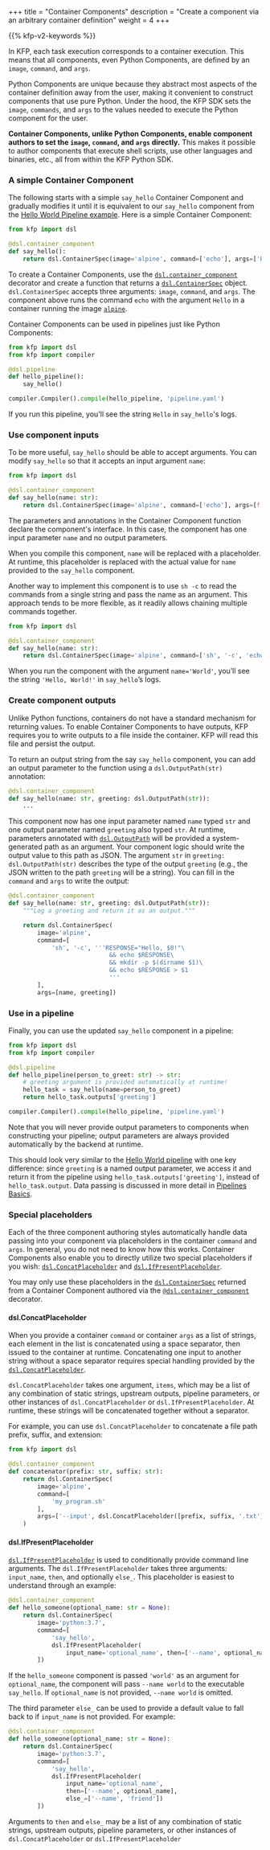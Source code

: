 +++
title = "Container Components"
description = "Create a component via an arbitrary container definition"
weight = 4
+++

{{% kfp-v2-keywords %}}

In KFP, each task execution corresponds to a container execution. This means that all components, even Python Components, are defined by an `image`, `command`, and `args`.

Python Components are unique because they abstract most aspects of the container definition away from the user, making it convenient to construct components that use pure Python. Under the hood, the KFP SDK sets the `image`, `commands`, and `args` to the values needed to execute the Python component for the user.

**Container Components, unlike Python Components, enable component authors to set the `image`, `command`, and `args` directly.** This makes it possible to author components that execute shell scripts, use other languages and binaries, etc., all from within the KFP Python SDK.

### A simple Container Component

The following starts with a simple `say_hello` Container Component and gradually modifies it until it is equivalent to our `say_hello` component from the [Hello World Pipeline example][hello-world-pipeline]. Here is a simple Container Component:

```python
from kfp import dsl

@dsl.container_component
def say_hello():
    return dsl.ContainerSpec(image='alpine', command=['echo'], args=['Hello'])
```

To create a Container Components, use the [`dsl.container_component`][dsl-container-component] decorator and create a function that returns a [`dsl.ContainerSpec`][dsl-containerspec] object. `dsl.ContainerSpec` accepts three arguments: `image`, `command`, and `args`. The component above runs the command `echo` with the argument `Hello` in a container running the image [`alpine`][alpine].

Container Components can be used in pipelines just like Python Components:

```python
from kfp import dsl
from kfp import compiler

@dsl.pipeline
def hello_pipeline():
    say_hello()

compiler.Compiler().compile(hello_pipeline, 'pipeline.yaml')
```

If you run this pipeline, you'll see the string `Hello` in `say_hello`'s logs.

### Use component inputs

To be more useful, `say_hello` should be able to accept arguments. You can modify `say_hello` so that it accepts an input argument `name`:

```python
from kfp import dsl

@dsl.container_component
def say_hello(name: str):
    return dsl.ContainerSpec(image='alpine', command=['echo'], args=[f'Hello, {name}!'])
```

The parameters and annotations in the Container Component function declare the component's interface. In this case, the component has one input parameter `name` and no output parameters.

When you compile this component, `name` will be replaced with a placeholder. At runtime, this placeholder is replaced with the actual value for `name` provided to the `say_hello` component.

Another way to implement this component is to use `sh -c` to read the commands from a single string and pass the name as an argument. This approach tends to be more flexible, as it readily allows chaining multiple commands together.

```python
from kfp import dsl

@dsl.container_component
def say_hello(name: str):
    return dsl.ContainerSpec(image='alpine', command=['sh', '-c', 'echo Hello, $0!'], args=[name])
```

When you run the component with the argument `name='World'`, you’ll see the string `'Hello, World!'` in `say_hello`’s logs.

### Create component outputs

Unlike Python functions, containers do not have a standard mechanism for returning values. To enable Container Components to have outputs, KFP requires you to write outputs to a file inside the container. KFP will read this file and persist the output.

To return an output string from the say `say_hello` component, you can add an output parameter to the function using a `dsl.OutputPath(str)` annotation:

```python
@dsl.container_component
def say_hello(name: str, greeting: dsl.OutputPath(str)):
    ...
```

This component now has one input parameter named `name` typed `str` and one output parameter named `greeting` also typed `str`. At runtime, parameters annotated with [`dsl.OutputPath`][dsl-outputpath] will be provided a system-generated path as an argument. Your component logic should write the output value to this path as JSON. The argument `str` in `greeting: dsl.OutputPath(str)` describes the type of the output `greeting` (e.g., the JSON written to the path `greeting` will be a string). You can fill in the `command` and `args` to write the output:

```python
@dsl.container_component
def say_hello(name: str, greeting: dsl.OutputPath(str)):
    """Log a greeting and return it as an output."""

    return dsl.ContainerSpec(
        image='alpine',
        command=[
            'sh', '-c', '''RESPONSE="Hello, $0!"\
                            && echo $RESPONSE\
                            && mkdir -p $(dirname $1)\
                            && echo $RESPONSE > $1
                            '''
        ],
        args=[name, greeting])
```

### Use in a pipeline

Finally, you can use the updated `say_hello` component in a pipeline:

```python
from kfp import dsl
from kfp import compiler

@dsl.pipeline
def hello_pipeline(person_to_greet: str) -> str:
    # greeting argument is provided automatically at runtime!
    hello_task = say_hello(name=person_to_greet)
    return hello_task.outputs['greeting']

compiler.Compiler().compile(hello_pipeline, 'pipeline.yaml')
```

Note that you will never provide output parameters to components when constructing your pipeline; output parameters are always provided automatically by the backend at runtime.

This should look very similar to the [Hello World pipeline][hello-world-pipeline] with one key difference: since `greeting` is a named output parameter, we access it and return it from the pipeline using `hello_task.outputs['greeting']`, instead of `hello_task.output`. Data passing is discussed in more detail in [Pipelines Basics][pipeline-basics].

### Special placeholders
Each of the three component authoring styles automatically handle data passing into your component via placeholders in the container `command` and `args`. In general, you do not need to know how this works. Container Components also enable you to directly utilize two special placeholders if you wish: [`dsl.ConcatPlaceholder`][dsl-concatplaceholder] and [`dsl.IfPresentPlaceholder`][dsl-ifpresentplaceholder].

You may only use these placeholders in the [`dsl.ContainerSpec`][dsl-containerspec] returned from a Container Component authored via the [`@dsl.container_component`][dsl-container-component] decorator.

#### dsl.ConcatPlaceholder

When you provide a container `command` or container `args` as a list of strings, each element in the list is concatenated using a space separator, then issued to the container at runtime. Concatenating one input to another string without a space separator requires special handling provided by the [`dsl.ConcatPlaceholder`][dsl-concatplaceholder].

`dsl.ConcatPlaceholder` takes one argument, `items`, which may be a list of any combination of static strings, upstream outputs, pipeline parameters, or other instances of `dsl.ConcatPlaceholder` or `dsl.IfPresentPlaceholder`. At runtime, these strings will be concatenated together without a separator.

For example, you can use `dsl.ConcatPlaceholder` to concatenate a file path prefix, suffix, and extension:

```python
from kfp import dsl

@dsl.container_component
def concatenator(prefix: str, suffix: str):
    return dsl.ContainerSpec(
        image='alpine',
        command=[
            'my_program.sh'
        ],
        args=['--input', dsl.ConcatPlaceholder([prefix, suffix, '.txt'])]
    )
```

#### dsl.IfPresentPlaceholder
[`dsl.IfPresentPlaceholder`][dsl-ifpresentplaceholder] is used to conditionally provide command line arguments. The `dsl.IfPresentPlaceholder` takes three arguments: `input_name`, `then`, and optionally `else_`. This placeholder is easiest to understand through an example:

```python
@dsl.container_component
def hello_someone(optional_name: str = None):
    return dsl.ContainerSpec(
        image='python:3.7',
        command=[
            'say_hello',
            dsl.IfPresentPlaceholder(
                input_name='optional_name', then=['--name', optional_name])
        ])
```

If the `hello_someone` component is passed `'world'` as an argument for `optional_name`, the component will pass `--name world` to the executable `say_hello`. If `optional_name` is not provided, `--name world` is omitted.

The third parameter `else_` can be used to provide a default value to fall back to if `input_name` is not provided. For example:

```python
@dsl.container_component
def hello_someone(optional_name: str = None):
    return dsl.ContainerSpec(
        image='python:3.7',
        command=[
            'say_hello',
            dsl.IfPresentPlaceholder(
                input_name='optional_name',
                then=['--name', optional_name],
                else_=['--name', 'friend'])
        ])
```

Arguments to `then` and `else_` may be a list of any combination of static strings, upstream outputs, pipeline parameters, or other instances of `dsl.ConcatPlaceholder` or `dsl.IfPresentPlaceholder`


[hello-world-pipeline]: /docs/components/pipelines/getting-started
[pipeline-basics]: /docs/components/pipelines/user-guides/create-components/compose-components-into-pipelines
[alpine]: https://hub.docker.com/_/alpine
[dsl-outputpath]: https://kubeflow-pipelines.readthedocs.io/en/latest/source/dsl.html#kfp.dsl.OutputPath
[dsl-container-component]: https://kubeflow-pipelines.readthedocs.io/en/latest/source/dsl.html#kfp.dsl.container_component
[dsl-containerspec]: https://kubeflow-pipelines.readthedocs.io/en/latest/source/dsl.html#kfp.dsl.ContainerSpec
[dsl-concatplaceholder]: https://kubeflow-pipelines.readthedocs.io/en/latest/source/dsl.html#kfp.dsl.ConcatPlaceholder
[dsl-ifpresentplaceholder]: https://kubeflow-pipelines.readthedocs.io/en/latest/source/dsl.html#kfp.dsl.IfPresentPlaceholder